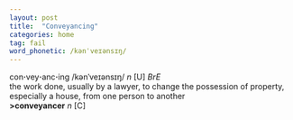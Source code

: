 ```yaml
---
layout: post
title:  "Conveyancing"
categories: home
tag: fail
word_phonetic: /kənˈveɪənsɪŋ/
---
```

<DIV style="MARGIN: 0px 0px 5px">con<B>·</B>vey<B>·</B>anc<B>·</B>ing /kənˈveɪənsɪŋ/ <I>n</I> [U] <I>BrE</I> <BR>the work done, usually by a lawyer, to change the possession of property, especially a house, from one person to another<BR><B>&gt;conveyancer</B> <I>n</I> [C]</DIV>
